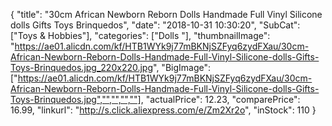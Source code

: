 {
	"title": "30cm African Newborn Reborn Dolls Handmade Full Vinyl Silicone dolls Gifts Toys Brinquedos",
	"date": "2018-10-31 10:30:20",
	"SubCat": ["Toys & Hobbies"],
	"categories": ["Dolls "],
	"thumbnailImage": "https://ae01.alicdn.com/kf/HTB1WYk9j77mBKNjSZFyq6zydFXau/30cm-African-Newborn-Reborn-Dolls-Handmade-Full-Vinyl-Silicone-dolls-Gifts-Toys-Brinquedos.jpg_220x220.jpg",
	"BigImage": ["https://ae01.alicdn.com/kf/HTB1WYk9j77mBKNjSZFyq6zydFXau/30cm-African-Newborn-Reborn-Dolls-Handmade-Full-Vinyl-Silicone-dolls-Gifts-Toys-Brinquedos.jpg","","","",""],
	"actualPrice": 12.23,
	"comparePrice": 16.99,
	"linkurl": "http://s.click.aliexpress.com/e/Zm2Xr2o",
	"inStock": 110
}
